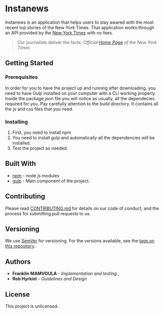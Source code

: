 # Instanews

Instanews is an application that helps users to stay awared with the most recent top stories of the New York Times. That application works through an API provided by the [New York Times](https://developer.nytimes.com/) with no fees. 
> Our journalists deliver the facts,
*Official [Home Page](https://www.nytimes.com/) of the New York Times*

## Getting Started



### Prerequisites

In order for you to have the project up and running after downloading, you need to have Gulp installed on your computer with a CLI working properly. Inside the package.json file you will notice as usually, all the dependecies required for you. Pay carefully attention to the build directory. It contains all the js and css files that you need.



### Installing

1. First, you need to install npm
2. You need to install gulp and automatically all the dependencies will be installed.
3. Test the project as needed.

## Built With

* [npm](https://www.npmjs.com/) - node js modules
* [gulp](https://gulpjs.com/) - Main component of the project.

## Contributing

Please read [CONTRIBUTING.md](https://gist.github.com/PurpleBooth/b24679402957c63ec426) for details on our code of conduct, and the process for submitting pull requests to us.

## Versioning

We use [SemVer](http://semver.org/) for versioning. For the versions available, see the [tags on this repository](https://github.com/your/project/tags). 

## Authors

* **Franklin MAMVOULA** - *Implementation and testing.*, 
* **Rob Hyrkiel** - *Guidelines and Design*


## License

This project is unlicensed.

